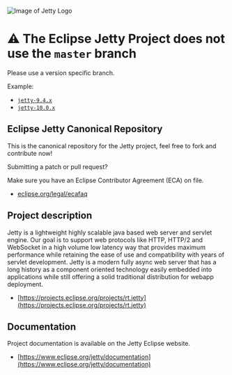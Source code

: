 ![Image of Jetty Logo](https://raw.githubusercontent.com/eclipse/jetty.project/master/logos/jetty-logo-shadow-400x114.png)


:warning: The Eclipse Jetty Project does not use the `master` branch
====================================================================

Please use a version specific branch.

Example:

 * [`jetty-9.4.x`](https://github.com/eclipse/jetty.project/tree/jetty-9.4.x)
 * [`jetty-10.0.x`](https://github.com/eclipse/jetty.project/tree/jetty-10.0.x)

Eclipse Jetty Canonical Repository
----------------------------------

This is the canonical repository for the Jetty project, feel free to fork and contribute now!

Submitting a patch or pull request?

Make sure you have an Eclipse Contributor Agreement (ECA) on file.

- [eclipse.org/legal/ecafaq](https://www.eclipse.org/legal/ecafaq.php)

Project description
-------------------

Jetty is a lightweight highly scalable java based web server and servlet engine.
Our goal is to support web protocols like HTTP, HTTP/2 and WebSocket in a high volume low latency way that provides maximum performance while retaining the ease of use and compatibility with years of servlet development.
Jetty is a modern fully async web server that has a long history as a component oriented technology easily embedded into applications while still offering a solid traditional distribution for webapp deployment.

- [https://projects.eclipse.org/projects/rt.jetty](https://projects.eclipse.org/projects/rt.jetty)

Documentation
-------------

Project documentation is available on the Jetty Eclipse website.

- [https://www.eclipse.org/jetty/documentation](https://www.eclipse.org/jetty/documentation)

